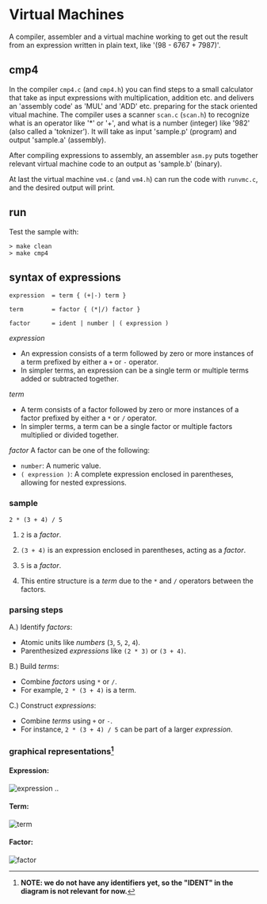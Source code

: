 # Virtual Machines

A compiler, assembler and a virtual machine working to get out
the result from an expression written in plain text, like '(98 - 6767 + 7987)'.

## cmp4

In the compiler `cmp4.c` (and `cmp4.h`) you can find steps to a small
calculator that take as input expressions with multiplication, addition
etc. and delivers an 'assembly code' as 'MUL' and 'ADD' etc. preparing
for the stack oriented vitual machine. The compiler uses a scanner
`scan.c` (`scan.h`) to recognize what is an operator like '*' or '+',
and what is a number (integer) like '982' (also called a 'toknizer').
It will take as input 'sample.p' (program) and output 'sample.a' (assembly).

After compiling expressions to assembly, an assembler `asm.py` puts together
relevant virtual machine code to an output as 'sample.b' (binary).

At last the virtual machine `vm4.c` (and `vm4.h`) can run the code with
`runvmc.c`, and the desired output will print.

## run

Test the sample with:

```shell
> make clean
> make cmp4
```


## syntax of expressions

```ebnf
expression	= term { (+|-) term }

term		= factor { (*|/) factor }

factor		= ident | number | ( expression )
```

*expression*
* An expression consists of a term followed by zero or more
  instances of a term prefixed by either a `+` or `-` operator.
* In simpler terms, an expression can be a single term or
  multiple terms added or subtracted together.

*term*
* A term consists of a factor followed by zero or more
  instances of a factor prefixed by either a `*` or `/` operator.
* In simpler terms, a term can be a single factor or
  multiple factors multiplied or divided together.

*factor*
A factor can be one of the following:
* `number`: A numeric value.
* `( expression )`: A complete expression enclosed in
  parentheses, allowing for nested expressions.


### sample

```text
2 * (3 + 4) / 5
```

1. `2` is a *factor*.

2. `(3 + 4)` is an expression enclosed in parentheses, acting as a *factor*.

3. `5` is a *factor*.

4. This entire structure is a *term* due to the `*` and `/` operators between the factors.


### parsing steps

A.) Identify *factors*:
* Atomic units like *numbers* (`3`, `5`, `2`, `4`).
* Parenthesized *expressions* like `(2 * 3)` or `(3 + 4)`.

B.) Build *terms*:
* Combine *factors* using `*` or `/`.
* For example, `2 * (3 + 4)` is a term.

C.) Construct *expressions*:
* Combine *terms* using `+` or `-`.
* For instance, `2 * (3 + 4) / 5` can be part of a larger *expression*.


### graphical representations[^novars]

#### Expression:
![expression ..](https://user-images.githubusercontent.com/271797/188278982-1ff42147-4e27-490e-ad9f-1b465ed131be.svg)

#### Term:
![term](https://user-images.githubusercontent.com/271797/188279089-32abec43-650d-4acb-9d3c-37bb86bd49fe.svg)

#### Factor:
![factor](https://user-images.githubusercontent.com/271797/188279057-9cc5ec8d-0c7e-4af0-a579-10491d51caf2.svg)

[^novars]: __NOTE: we do not have any identifiers yet, so the "IDENT" in the diagram is not relevant for now.__
